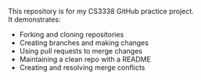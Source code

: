 This repository is for my CS3338 GitHub practice project.  
It demonstrates:
- Forking and cloning repositories  
- Creating branches and making changes  
- Using pull requests to merge changes  
- Maintaining a clean repo with a README  
- Creating and resolving merge conflicts  
